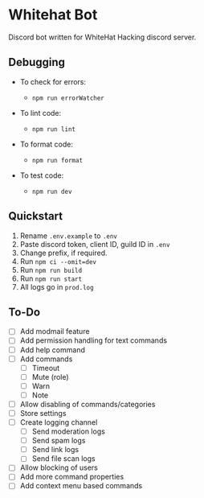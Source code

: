 # Whitehat Bot

Discord bot written for WhiteHat Hacking discord server.

## Debugging

- To check for errors:
  - `npm run errorWatcher`

- To lint code:
  - `npm run lint`

- To format code:
  - `npm run format`

- To test code:
  - `npm run dev`

## Quickstart

1. Rename `.env.example` to `.env`
2. Paste discord token, client ID, guild ID in `.env`
3. Change prefix, if required.
4. Run `npm ci --omit=dev`
5. Run `npm run build`
6. Run `npm run start`
7. All logs go in `prod.log`

## To-Do

- [ ] Add modmail feature
- [ ] Add permission handling for text commands
- [ ] Add help command
- [ ] Add commands
  - [ ] Timeout
  - [ ] Mute (role)
  - [ ] Warn
  - [ ] Note
- [ ] Allow disabling of commands/categories
- [ ] Store settings
- [ ] Create logging channel
  - [ ] Send moderation logs
  - [ ] Send spam logs
  - [ ] Send link logs
  - [ ] Send file scan logs
- [ ] Allow blocking of users
- [ ] Add more command properties
- [ ] Add context menu based commands
